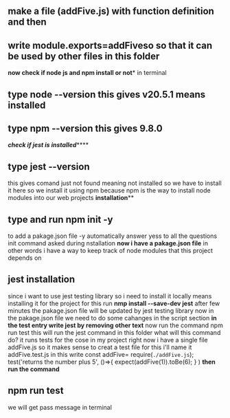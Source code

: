 ## make a file (addFive.js) with function definition and then 
## write module.exports=addFiveso  so that it can be used by other  files in this folder
********now check if node js and npm install or not*********
in terminal
## type node --version this gives v20.5.1 means installed
## type npm --version this gives 9.8.0
*********check if jest is installed*************
## type jest --version
this gives comand just not found meaning not installed so we have to install it here
so we install it using npm because npm is the way to install node modules into our web projects
********installation**********
## type and run npm init -y
to add a pakage.json file 
-y automatically answer yess to all the questions init command asked during nstallation
**now i have a pakage.json file** 
in other words i have a way to keep track of node modules that this project depends on 
## jest installation
since i want to use jest testing library so i need to install it locally means installing it for the project 
for this run 
**nmp install --save-dev jest**
after few minutes the pakage.json file will be updated by jest testing library
now in the pakage.json file we need to do some cahanges in the script section
**in the test entry write jest by removing other text**
now run the command
npm run test
this will run the jest command in this folder 
what will this command do?
it runs tests for the cose in my project
right now i have a single file addFive.js so it makes sense to creat a test file for this 
i'll name it addFive.test.js 
in this write
const addFive= require(`./addFive.js`);
test('returns the number plus 5', ()=>{
    expect(addFive(1)).toBe(6);
} )
**then run the command**
## npm run test
we will get pass message in terminal
